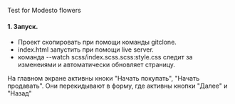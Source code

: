 Test for Modesto flowers
#### 1. Запуск.
- Проект скопировать при помощи команды gitclone. 
- index.html запустить при помощи live server.
- команда --watch scss/index.scss.scss:style.css следит за изменеиями и автоматически обновляет страницу.

На главном экране активны кноки "Начать покупать", "Начать продавать". Они перекидывают в форму, где активны кнопки "Далее" и "Назад"
